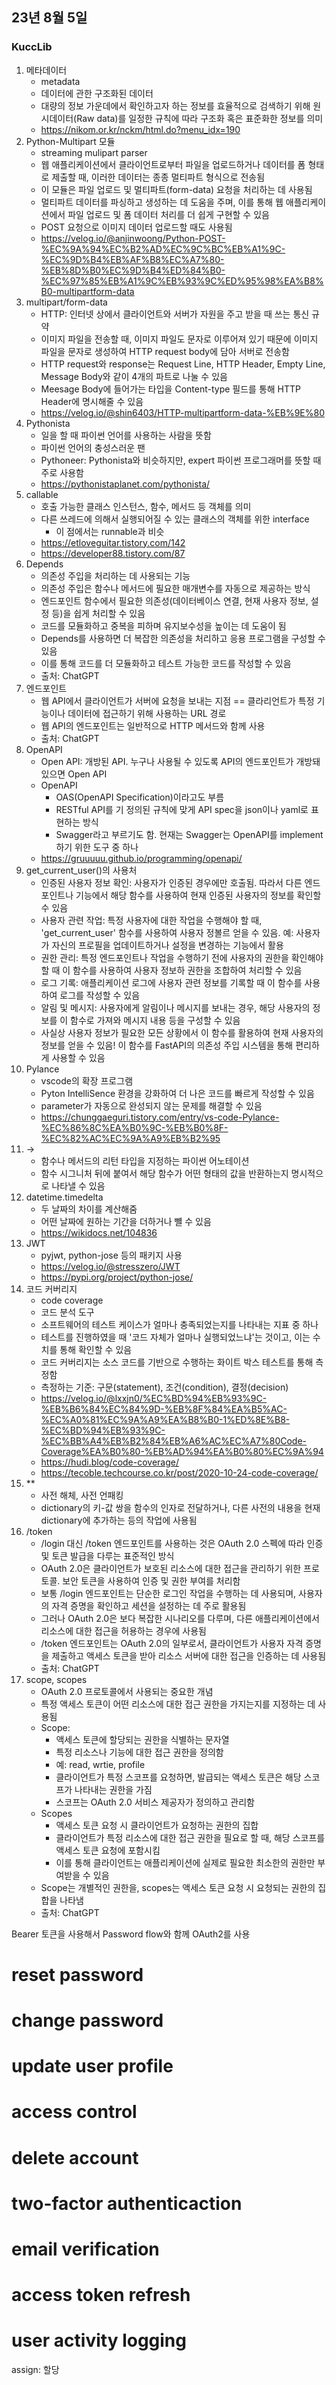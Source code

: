 ## 23년 8월 5일

### KuccLib
1. 메타데이터
    - metadata
    - 데이터에 관한 구조화된 데이터
    - 대량의 정보 가운데에서 확인하고자 하는 정보를 효율적으로 검색하기 위해 원시데이터(Raw data)를 일정한 규칙에 따라 구조화 혹은 표준화한 정보를 의미
    - https://nikom.or.kr/nckm/html.do?menu_idx=190
2. Python-Multipart 모듈
    - streaming mulipart parser
    - 웹 애플리케이션에서 클라이언트로부터 파일을 업로드하거나 데이터를 폼 형태로 제출할 때, 이러한 데이터는 종종 멀티파트 형식으로 전송됨
    - 이 모듈은 파일 업로드 및 멀티파트(form-data) 요청을 처리하는 데 사용됨
    - 멀티파트 데이터를 파싱하고 생성하는 데 도움을 주며, 이를 통해 웹 애플리케이션에서 파일 업로드 및 폼 데이터 처리를 더 쉽게 구현할 수 있음
    - POST 요청으로 이미지 데이터 업로드할 때도 사용됨
    - https://velog.io/@anjinwoong/Python-POST-%EC%9A%94%EC%B2%AD%EC%9C%BC%EB%A1%9C-%EC%9D%B4%EB%AF%B8%EC%A7%80-%EB%8D%B0%EC%9D%B4%ED%84%B0-%EC%97%85%EB%A1%9C%EB%93%9C%ED%95%98%EA%B8%B0-multipartform-data
3. multipart/form-data
    - HTTP: 인터넷 상에서 클라이언트와 서버가 자원을 주고 받을 때 쓰는 통신 규약
    - 이미지 파일을 전송할 때, 이미지 파일도 문자로 이루어져 있기 때문에 이미지 파일을 문자로 생성하여 HTTP request body에 담아 서버로 전송함
    - HTTP request와 response는 Request Line, HTTP Header, Empty Line, Message Body와 같이 4개의 파트로 나눌 수 있음
    - Meesage Body에 들어가는 타입을 Content-type 필드를 통해 HTTP Header에 명시해줄 수 있음
    - https://velog.io/@shin6403/HTTP-multipartform-data-%EB%9E%80
4. Pythonista
    - 일을 할 때 파이썬 언어를 사용하는 사람을 뜻함
    - 파이썬 언어의 충성스러운 팬
    - Pythoneer: Pythonista와 비슷하지만, expert 파이썬 프로그래머를 뜻할 때 주로 사용함
    - https://pythonistaplanet.com/pythonista/
5. callable
    - 호출 가능한 클래스 인스턴스, 함수, 메서드 등 객체를 의미
    - 다른 쓰레드에 의해서 실행되어질 수 있는 클래스의 객체를 위한 interface
        - 이 점에서는 runnable과 비슷
    - https://etloveguitar.tistory.com/142
    - https://developer88.tistory.com/87
6. Depends
    - 의존성 주입을 처리하는 데 사용되는 기능
    - 의존성 주입은 함수나 메서드에 필요한 매개변수를 자동으로 제공하는 방식
    - 엔드포인트 함수에서 필요한 의존성(데이터베이스 연결, 현재 사용자 정보, 설정 등)을 쉽게 처리할 수 있음
    - 코드를 모듈화하고 중복을 피하며 유지보수성을 높이는 데 도움이 됨
    - Depends를 사용하면 더 복잡한 의존성을 처리하고 응용 프로그램을 구성할 수 있음
    - 이를 통해 코드를 더 모듈화하고 테스트 가능한 코드를 작성할 수 있음
    - 출처: ChatGPT
7. 엔드포인트
    - 웹 API에서 클라이언트가 서버에 요청을 보내는 지점 == 클라리언트가 특정 기능이나 데이터에 접근하기 위해 사용하는 URL 경로
    - 웹 API의 엔드포인트는 일반적으로 HTTP 메서드와 함께 사용
    - 출처: ChatGPT
8. OpenAPI
    - Open API: 개방된 API. 누구나 사용될 수 있도록 API의 엔드포인트가 개방돼있으면 Open API
    - OpenAPI
        - OAS(OpenAPI Specification)이라고도 부름
        - RESTful API를 기 정의된 규칙에 맞게 API spec을 json이나 yaml로 표현하는 방식
        - Swagger라고 부르기도 함. 현재는 Swagger는 OpenAPI를 implement하기 위한 도구 중 하나
    - https://gruuuuu.github.io/programming/openapi/
9. get_current_user()의 사용처
    - 인증된 사용자 정보 확인: 사용자가 인증된 경우에만 호출됨. 따라서 다른 엔드포인트나 기능에서 해당 함수를 사용하여 현재 인증된 사용자의 정보를 확인할 수 있음
    - 사용자 관련 작업: 특정 사용자에 대한 작업을 수행해야 할 때, 'get_current_user' 함수를 사용하여 사용자 정볼르 얻을 수 있음. 예: 사용자가 자신의 프로필을 업데이트하거나 설정을 변경하는 기능에서 활용
    - 권한 관리: 특정 엔드포인트나 작업을 수행하기 전에 사용자의 권한을 확인해야 할 때 이 함수를 사용하여 사용자 정보하 권한을 조합하여 처리할 수 있음
    - 로그 기록: 애플리케이션 로그에 사용자 관련 정보를 기록할 때 이 함수를 사용하여 로그를 작성할 수 있음
    - 알림 및 메시지: 사용자에게 알림이나 메시지를 보내는 경우, 해당 사용자의 정보를 이 함수로 가져와 메시지 내용 등을 구성할 수 있음
    - 사실상 사용자 정보가 필요한 모든 상황에서 이 함수를 활용하여 현재 사용자의 정보를 얻을 수 있음! 이 함수를 FastAPI의 의존성 주입 시스템을 통해 편리하게 사용할 수 있음
10. Pylance
    - vscode의 확장 프로그램
    - Pyton IntelliSence 환경을 강화하여 더 나은 코드를 빠르게 작성할 수 있음
    - parameter가 자동으로 완성되지 않는 문제를 해결할 수 있음
    - https://chunggaeguri.tistory.com/entry/vs-code-Pylance-%EC%86%8C%EA%B0%9C-%EB%B0%8F-%EC%82%AC%EC%9A%A9%EB%B2%95
11. ->
    - 함수나 메서드의 리턴 타입을 지정하는 파이썬 어노테이션
    - 함수 시그니처 뒤에 붙여서 해당 함수가 어떤 형태의 값을 반환하는지 명시적으로 나타낼 수 있음
12. datetime.timedelta
    - 두 날짜의 차이를 계산해줌
    - 어떤 날짜에 원하는 기간을 더하거나 뺼 수 있음
    - https://wikidocs.net/104836
13. JWT
    - pyjwt, python-jose 등의 패키지 사용
    - https://velog.io/@stresszero/JWT
    - https://pypi.org/project/python-jose/
14. 코드 커버리지
    - code coverage
    - 코드 분석 도구
    - 소프트웨어의 테스트 케이스가 얼마나 충족되었는지를 나타내는 지표 중 하나
    - 테스트를 진행하였을 때 '코드 자체가 얼마나 실행되었느냐'는 것이고, 이는 수치를 통해 확인할 수 있음
    - 코드 커버리지는 소스 코드를 기반으로 수행하는 화이트 박스 테스트를 통해 측정함
    - 측정하는 기준: 구문(statement), 조건(condition), 결정(decision)
    - https://velog.io/@lxxjn0/%EC%BD%94%EB%93%9C-%EB%B6%84%EC%84%9D-%EB%8F%84%EA%B5%AC-%EC%A0%81%EC%9A%A9%EA%B8%B0-1%ED%8E%B8-%EC%BD%94%EB%93%9C-%EC%BB%A4%EB%B2%84%EB%A6%AC%EC%A7%80Code-Coverage%EA%B0%80-%EB%AD%94%EA%B0%80%EC%9A%94
    - https://hudi.blog/code-coverage/
    - https://tecoble.techcourse.co.kr/post/2020-10-24-code-coverage/
15. **
    - 사전 해체, 사전 언패킹
    - dictionary의 키-값 쌍을 함수의 인자로 전달하거나, 다른 사전의 내용을 현재 dictionary에 추가하는 등의 작업에 사용됨
16. /token
    - /login 대신 /token 엔드포인트를 사용하는 것은 OAuth 2.0 스펙에 따라 인증 및 토큰 발급을 다루는 표준적인 방식
    - OAuth 2.0은 클라이언트가 보호된 리소스에 대한 접근을 관리하기 위한 프로토콜. 보안 토큰을 사용하여 인증 및 권한 부여를 처리함
    - 보통 /login 엔드포인트는 단순한 로그인 작업을 수행하는 데 사용되며, 사용자의 자격 증명을 확인하고 세션을 설정하는 데 주로 활용됨
    - 그러나 OAuth 2.0은 보다 복잡한 시나리오를 다루며, 다른 애플리케이션에서 리소스에 대한 접근을 허용하는 경우에 사용됨
    - /token 엔드포인트는 OAuth 2.0의 일부로서, 클라이언트가 사용자 자격 증명을 제출하고 액세스 토큰을 받아 리소스 서버에 대한 접근을 인증하는 데 사용됨
    - 출처: ChatGPT
17. scope, scopes
    - OAuth 2.0 프로토콜에서 사용되는 중요한 개념
    - 특정 액세스 토큰이 어떤 리소스에 대한 접근 권한을 가지는지를 지정하는 데 사용됨
    - Scope:
        - 액세스 토큰에 할당되는 권한을 식별하는 문자열
        - 특정 리소스나 기능에 대한 접근 권한을 정의함
        - 예: read, wrtie, profile
        - 클라이언트가 특정 스코프를 요청하면, 발급되는 액세스 토큰은 해당 스코프가 나타내는 권한을 가짐
        - 스코프는 OAuth 2.0 서비스 제공자가 정의하고 관리함
    - Scopes
        - 액세스 토큰 요청 시 클라이언트가 요청하는 권한의 집합
        - 클라이언트가 특정 리소스에 대한 접근 권한을 필요로 할 때, 해당 스코프를 액세스 토큰 요청에 포함시킴
        - 이를 통해 클라이언트는 애플리케이션에 실제로 필요한 최소한의 권한만 부여받을 수 있음
    - Scope는 개별적인 권한을, scopes는 액세스 토큰 요청 시 요청되는 권한의 집합을 나타냄
    - 출처: ChatGPT


Bearer 토큰을 사용해서 Password flow와 함께 OAuth2를 사용



# reset password
# change password
# update user profile
# access control
# delete account
# two-factor authenticaction
# email verification
# access token refresh
# user activity logging

assign: 할당
